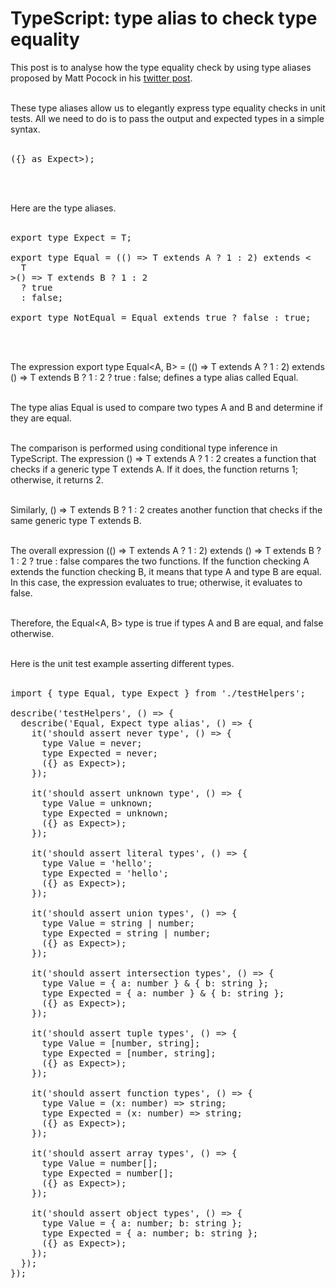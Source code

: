 # TypeScript: type alias to check type equality

This post is to analyse how the type equality check by using type aliases proposed by Matt Pocock in his <a href="https://twitter.com/mattpocockuk/status/1646452585006604291" target="_blank">twitter post</a>.
<br /><br />

These type aliases allow us to elegantly express type equality checks in unit tests. All we need to do is to pass the output and expected types in a simple syntax.
<br /><br />

<pre>
({} as Expect<Equal<type_to_test, expected_type>>);
</pre>

<br /><br />

Here are the type aliases.
<br /><br />

<pre>
export type Expect<T extends true> = T;

export type Equal<A, B> = (<T>() => T extends A ? 1 : 2) extends <
  T
>() => T extends B ? 1 : 2
  ? true
  : false;

export type NotEqual<A, B> = Equal<A, B> extends true ? false : true;
</pre>

<br /><br />

The expression <span class="code">export type Equal<A, B> = (<T>() => T extends A ? 1 : 2) extends <T>() => T extends B ? 1 : 2 ? true : false;</span> defines a type alias called <span class="code">Equal</span>.<br /><br />

The type alias <span class="code">Equal</span> is used to compare two types <span class="code">A</span> and <span class="code">B</span> and determine if they are equal.<br /><br />

The comparison is performed using conditional type inference in TypeScript. The expression <span class="code"><T>() => T extends A ? 1 : 2</span> creates a function that checks if a generic type <span class="code">T</span> extends <span class="code">A</span>. If it does, the function returns <span class="code">1</span>; otherwise, it returns <span class="code">2</span>.<br /><br />

Similarly, <span class="code"><T>() => T extends B ? 1 : 2</span> creates another function that checks if the same generic type <span class="code">T</span> extends <span class="code">B</span>.<br /><br />

The overall expression <span class="code">(<T>() => T extends A ? 1 : 2) extends <T>() => T extends B ? 1 : 2 ? true : false</span> compares the two functions. If the function checking <span class="code">A</span> extends the function checking <span class="code">B</span>, it means that type <span class="code">A</span> and type <span class="code">B</span> are equal. In this case, the expression evaluates to <span class="code">true</span>; otherwise, it evaluates to <span class="code">false</span>.<br /><br />

Therefore, the <span class="code">Equal<A, B></span> type is <span class="code">true</span> if types <span class="code">A</span> and <span class="code">B</span> are equal, and <span class="code">false</span> otherwise.<br /><br />

Here is the unit test example asserting different types.
<br /><br />

<pre>
import { type Equal, type Expect } from './testHelpers';

describe('testHelpers', () => {
  describe('Equal, Expect type alias', () => {
    it('should assert never type', () => {
      type Value = never;
      type Expected = never;
      ({} as Expect<Equal<Value, Expected>>);
    });

    it('should assert unknown type', () => {
      type Value = unknown;
      type Expected = unknown;
      ({} as Expect<Equal<Value, Expected>>);
    });

    it('should assert literal types', () => {
      type Value = 'hello';
      type Expected = 'hello';
      ({} as Expect<Equal<Value, Expected>>);
    });

    it('should assert union types', () => {
      type Value = string | number;
      type Expected = string | number;
      ({} as Expect<Equal<Value, Expected>>);
    });

    it('should assert intersection types', () => {
      type Value = { a: number } & { b: string };
      type Expected = { a: number } & { b: string };
      ({} as Expect<Equal<Value, Expected>>);
    });

    it('should assert tuple types', () => {
      type Value = [number, string];
      type Expected = [number, string];
      ({} as Expect<Equal<Value, Expected>>);
    });

    it('should assert function types', () => {
      type Value = (x: number) => string;
      type Expected = (x: number) => string;
      ({} as Expect<Equal<Value, Expected>>);
    });

    it('should assert array types', () => {
      type Value = number[];
      type Expected = number[];
      ({} as Expect<Equal<Value, Expected>>);
    });

    it('should assert object types', () => {
      type Value = { a: number; b: string };
      type Expected = { a: number; b: string };
      ({} as Expect<Equal<Value, Expected>>);
    });
  });
});
</pre>
